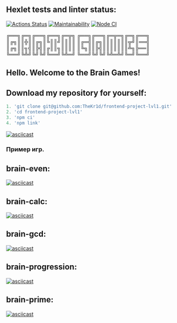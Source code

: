 ## Hexlet tests and linter status:

[![Actions Status](https://github.com/TheKr1d/frontend-project-lvl1/workflows/hexlet-check/badge.svg)](https://github.com/TheKr1d/frontend-project-lvl1/actions)
[![Maintainability](https://api.codeclimate.com/v1/badges/53233c195cb09ead265d/maintainability)](https://codeclimate.com/github/TheKr1d/frontend-project-lvl1/maintainability)
[![Node CI](https://github.com/TheKr1d/frontend-project-lvl1/actions/workflows/github-actions.yml/badge.svg)](https://github.com/TheKr1d/frontend-project-lvl1/actions/workflows/github-actions.yml)

╔══╗╔═╗╔══╗╔══╗╔═╦╗     ╔══╗╔══╗╔═╦═╗╔═╗╔══╗
║╔╗║║╬║║╔╗║╚║║╝║║║║     ║╔═╣║╔╗║║║║║║║╦╝║══╣
║╔╗║║╗╣║╠╣║╔║║╗║║║║     ║╚╗║║╠╣║║║║║║║╩╗╠══║
╚══╝╚╩╝╚╝╚╝╚══╝╚╩═╝     ╚══╝╚╝╚╝╚╩═╩╝╚═╝╚══╝
## Hello. Welcome to the Brain Games!
## Download my repository for yourself:
```javascript
1. 'git clone git@github.com:TheKr1d/frontend-project-lvl1.git'
2. 'cd frontend-project-lvl1'
3. 'npm ci'
4. 'npm link'
```
[![asciicast](https://asciinema.org/a/6eyT30ERG3fX7WmieJ5cSWIwm.svg)](https://asciinema.org/a/6eyT30ERG3fX7WmieJ5cSWIwm)

### Пример игр.
## brain-even:
[![asciicast](https://asciinema.org/a/9GadEUDONxqZm4gVqRckAqJM8.svg)](https://asciinema.org/a/9GadEUDONxqZm4gVqRckAqJM8)

## brain-calc:
[![asciicast](https://asciinema.org/a/p9uQ2XVQLSeaCOPS65rtkpjM4.svg)](https://asciinema.org/a/p9uQ2XVQLSeaCOPS65rtkpjM4)

## brain-gcd:
[![asciicast](https://asciinema.org/a/7rabLS6LBz1s1yiGThMvGwX2x.svg)](https://asciinema.org/a/7rabLS6LBz1s1yiGThMvGwX2x)

## brain-progression:
[![asciicast](https://asciinema.org/a/cZzNST57K7rjssIXxf1Uk1wbJ.svg)](https://asciinema.org/a/cZzNST57K7rjssIXxf1Uk1wbJ)

## brain-prime:
[![asciicast](https://asciinema.org/a/84rAJdYQBA7WrLteQ2zQdZp9R.svg)](https://asciinema.org/a/84rAJdYQBA7WrLteQ2zQdZp9R)